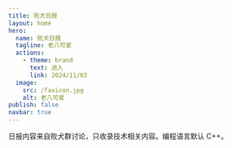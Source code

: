 ```yaml
---
title: 败犬日报
layout: home
hero:
  name: 败犬日报
  tagline: 老八可爱
  actions:
    - theme: brand
      text: 进入
      link: 2024/11/03
  image:
    src: /favicon.jpg
    alt: 老八可爱
publish: false
navbar: true
---
```


日报内容来自败犬群讨论，只收录技术相关内容。编程语言默认 C++。
